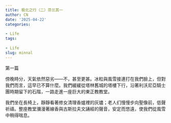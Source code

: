 ```yaml
---
title: 极北之行（二）芬兰其一
author: CN
date: '2025-04-22'
categories:
  
- Life
tags:
  
- Life
slug: minnal
---
```


第一篇

傍晚時分，天氣依然惡劣——不，甚至更甚。冰粒與風雪接連打在我們臉上，但對我們而言，這早已不算什麼。我們緩緩從塔林舊城的塔樓下行，沿著利沃尼亞騎士團時期留下的石階，一路走進一座巨大的東正教教堂。

我們坐在長椅上，靜靜看著修女清理香爐裡的灰燼；老人们慢慢步向聖像前，低聲祈禱。整座教堂瀰漫著線香與古斯拉夫文誦經的聲音，安定而悠遠，使我們從風雪中稍得喘息。
